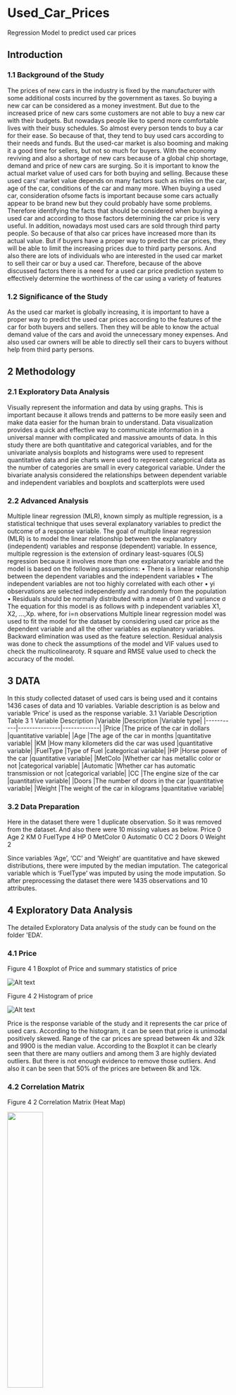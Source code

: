 # Used_Car_Prices
Regression Model to predict used car prices

## Introduction
### 1.1 Background of the Study

The prices of new cars in the industry is fixed by the manufacturer with some additional 
costs incurred by the government as taxes. So buying a new car can be considered as a money 
investment. But due to the increased price of new cars some customers are not able to buy a new 
car with their budgets. But nowadays people like to spend more comfortable lives with their busy 
schedules. So almost every person tends to buy a car for their ease. So because of that, they tend 
to buy used cars according to their needs and funds.
But the used-car market is also booming and making it a good time for sellers, but not so 
much for buyers. With the economy reviving and also a shortage of new cars because of a global 
chip shortage, demand and price of new cars are surging. So it is important to know the actual 
market value of used cars for both buying and selling. Because these used cars’ market value 
depends on many factors such as miles on the car, age of the car, conditions of the car and many 
more. When buying a used car, consideration ofsome facts is important because some cars actually 
appear to be brand new but they could probably have some problems. Therefore identifying the 
facts that should be considered when buying a used car and according to those factors determining 
the car price is very useful. In addition, nowadays most used cars are sold through third party 
people. So because of that also car prices have increased more than its actual value. But if buyers 
have a proper way to predict the car prices, they will be able to limit the increasing prices due to 
third party persons. And also there are lots of individuals who are interested in the used car market 
to sell their car or buy a used car. Therefore, because of the above discussed factors there is a need 
for a used car price prediction system to effectively determine the worthiness of the car using a 
variety of features

### 1.2	Significance of the Study

As the used car market is globally increasing, it is important to have a proper way to predict the used car prices according to the features of the car for both buyers and sellers. Then they will be able to know the actual demand value of the cars and avoid the unnecessary money expenses. And also used car owners will be able to directly sell their cars to buyers without help from third party persons.

## 2	Methodology

### 2.1	Exploratory Data Analysis

Visually represent the information and data by using graphs. This is important because it allows trends and patterns to be more easily seen and make data easier for the human brain to understand. Data visualization provides a quick and effective way to communicate information in a universal manner with complicated and massive amounts of data. In this study there are both quantitative and categorical variables, and for the univariate analysis boxplots and histograms were used to represent quantitative data and pie charts were used to represent categorical data as the number of categories are small in every categorical variable. Under the bivariate analysis considered the relationships between dependent variable and independent variables and boxplots and scatterplots were used

### 2.2	Advanced Analysis

Multiple linear regression (MLR), known simply as multiple regression, is a statistical technique that uses several explanatory variables to predict the outcome of a response variable. The goal of multiple linear regression (MLR) is to model the linear relationship between the explanatory (independent) variables and response (dependent) variable.
In essence, multiple regression is the extension of ordinary least-squares (OLS) regression because it involves more than one explanatory variable and the model is based on the following assumptions:
•	There is a linear relationship between the dependent variables and the independent variables
•	The independent variables are not too highly correlated with each other
•	yi observations are selected independently and randomly from the population
•	Residuals should be normally distributed with a mean of 0 and variance σ
The equation for this model is as follows with p independent variables X1, X2, …,Xp. 
        where, for i=n observations
Multiple linear regression model was used to fit the model for the dataset by considering used car price as the dependent variable and all the other variables as explanatory variables. Backward elimination was used as the feature selection. Residual analysis was done to check the assumptions of the model and VIF values used to check the multicolinearoty. R square and RMSE value used to check the accuracy of the model. 


## 3	DATA

In this study collected dataset of used cars is being used and it contains 1436 cases of data and 10 variables. Variable description is as below and variable ‘Price’ is used as the response variable.
3.1	Variable Description
Table 3 1 Variable Description
|Variable	|Description	|Variable type|
|-----------|---------------|-------------|
|Price	|The price of the car in dollars	|quantitative variable|
|Age	|The age of the car in months	|quantitative variable|
|KM	|How many kilometers did the car was used	|quantitative variable|
|FuelType	|Type of Fuel	|categorical variable|
|HP	|Horse power of the car	|quantitative variable|
|MetColo	|Whether car has metallic color or not	|categorical variable|
|Automatic	|Whether car has automatic transmission or not	|categorical variable|
|CC	|The engine size of the car	|quantitative variable|
|Doors	|The number of doors in the car	|quantitative variable|
|Weight	|The weight of the car in kilograms	|quantitative variable|
	
### 3.2	Data Preparation

Here in the dataset there were 1 duplicate observation. So it was removed from the dataset. And also there were 10 missing values as below. 
Price        0
Age          2
KM           0
FuelType     4
HP           0
MetColor     0
Automatic    0
CC           2
Doors        0
Weight       2

Since variables ‘Age’, ‘CC’ and ‘Weight’ are quantitative and have skewed distributions, there were imputed by the median imputation. The categorical variable which is ‘FuelType’ was imputed by using the mode imputation. So after preprocessing the dataset there were 1435 observations and 10 attributes.

## 4 Exploratory Data Analysis
The detailed Exploratory Data analysis of the study can be found on the folder 'EDA'.

### 4.1	Price
  
Figure 4 1 Boxplot of Price and summary statistics of price

![Alt text](https://github.com/Sehaniw0802/Used_Car_Prices/blob/main/Images/Bixplot_Price.png)

Figure 4 2 Histogram of price

![Alt text](https://github.com/Sehaniw0802/Used_Car_Prices/blob/main/Images/Picture1.png)

Price is the response variable of the study and it represents the car price of used cars. According to the histogram, it can be seen that price is unimodal positively skewed. Range of the car prices are spread between 4k and 32k and 9900 is the median value. According to the Boxplot it can be clearly seen that there are many outliers and among them 3 are highly deviated outliers. But there is not enough evidence to remove those outliers. And also it can be seen that 50% of the prices are between 8k and 12k.

### 4.2 Correlation Matrix
 
Figure 4 2 Correlation Matrix (Heat Map)

<img src="https://github.com/Sehaniw0802/Used_Car_Prices/assets/66731646/034c81a2-c6a5-4ef7-bd8d-0343ecd926de" width="40%" height="40%">

By considering the correlation matrix, relationships among quantitative variables can be clearly seen. Pearson correlations among them have been calculated. According to this also it can be observed that variables Age has a strong relationship and KM and weight has moderately strong relationships with the Price. Doors and CC have weak positive relationships with Price and there is a moderately strong relationship between CC and Weight according to the correlation matrix. 
Correlations between Price and categorical variables “Automatic” and “MetColor” were calculated by using the Point- biserial Correlation and there were respectively 0.0339 and 0.1076 correlations. Thus there are weak positive relationships between Price and the Automatic and, Price and the metColor. 

## 5	Advanced Analysis

To predict the Price of used cars Multiple Linear Regression Model is used. Variable “Price” is considered as the response variable and all the other variables are considered as independent variables. Among them “MetColor”, “Automatic” and “FuelType” were categorical variables and dummy variables were created for them. For the variable “FuelType” category “CNG” was considered as the base level and  for variables “Automatic” and “Metcolor”, categories “Not Automatic” and “Not Metallic Color” were used as base levels respectively. 

An important part of predictive modelling is the careful partitioning of available data. When separating the data set into a training set and test set, 80% of the data used for training and 20% of the data is used for testing. 

Table 5 1 Data Sets
|Name of the dataset	|Number of Observations|
|-----------------------|----------------------|
|Train set	|1148|
|Test set	|287|

After the model has been processed by using the training set, the model is tested by making predictions against the test set. 

### 5.1	Model 1 

 fit the model for the train set, backward elimination was used as the feature selection method by considering the 0.05 as the significant level. Then following variables were obtained. 
'Age', 'KM', 'HP', 'Auto_Automatic', 'CC', 'Weight', 'FT_CNG', 'FT_Diesel'

Then the model was fitted using the above selected variables as independent variables and the variable “Price” as the dependent variable. 

Table 5 2 Regression Results Model 1
 
![Alt text](https://github.com/Sehaniw0802/Used_Car_Prices/blob/main/Images/RegressionResultsModel1.png)

![Alt text](https://github.com/Sehaniw0802/Used_Car_Prices/blob/main/Images/Regression%20Results%20Model1.1.png)


Model was fitted with a high R square value (0.879). Thus 87.9% of the variability of response variable is explained by the model. And the overall model also significant at 5% level with 0.00 F- statistic. When considering the significance of variables all the variables are significant at the 5% level as all the p values are less than 0.05. 

pp plot Model 1

<img src="https://github.com/Sehaniw0802/Used_Car_Prices/assets/66731646/da1c7ad4-efd8-4705-bb23-31726aee341f" width="40%" height="40%"> <img src="https://github.com/Sehaniw0802/Used_Car_Prices/assets/66731646/3c7e57c1-b413-4098-9baa-0bb0a65f2cc9" width="40%" height="40%">

Standerdised residuals vs fitted value model 1

When considering the model assumptions it can be seen that residuals are normally distributed (figure 5-1) according to the normal probability plot. But when considering the standardized residuals vs. fitted values (Figure 5-2), it can be seen that residuals are not randomly distributed and there is a curve shape. Thus the model is not adequate. And also there are few points which can be identified as outliers since they lie beyond the -2 and +2 levels. 
					 
<img src="https://github.com/Sehaniw0802/Used_Car_Prices/assets/66731646/d7235ef4-f253-4988-ba6c-3b1f65709f43" width="30%" height="30%"> 

VIF value model 1

When considering the VIF values. It can be seen that there are 3 variables called “HP”, “CC” and “FT_Diesel” which have VIF values greater than 5. Therefore it can be said that there is multicolinearity between the independent variables. 

So because of the model assumption errors and the existence of the multicollinearity, to predict the used car prices in a more accurate way modifications for the obtained model is needed.

### 5.2	Model 2

Due to the skewness of the response variable and with need of model modifications, the response variable is transformed into log transformation and refits the model for the train set using backward elimination with 5% level of significance and by using log_price as the dependent variable and all the other variables as independent variables. Then the following variables were obtained as independent variables of the model.

'Age', 'KM', 'HP', 'Auto_Automatic', 'Weight', 'FT_CNG'

As the variable “FT_CNG” is a dummy variable, consider the dummy variable “FT_Diesel” also as an independent variable and refit the model by using all the above variables as independent variables and the variable “log_price” as the dependent variable.

Table 5 4 Regression Results Model 2
  
 ![Alt text](https://github.com/Sehaniw0802/Used_Car_Prices/blob/main/Images/Regression%20Results%20Model2.png)

 ![Alt text](https://github.com/Sehaniw0802/Used_Car_Prices/blob/main/Images/Regression%20Results%20Model2.2.png)

According to the model results (Table 5-4), Model has a high R square value (0.857) Thus 85.7% of the variability is explained by the fitted model. And the overall model is significant at 5% level with 0.00 F-statistic value. Except for the dummy variable “FT_Diesel” all the other variables are significant at 5% level. 

pp plot Model 2

<img src="https://github.com/Sehaniw0802/Used_Car_Prices/assets/66731646/ef111dbc-ae5a-45b3-b4ad-a12b1e9a59b9" width="40%" height="40%">

<img src="https://github.com/Sehaniw0802/Used_Car_Prices/assets/66731646/6d31e17d-f704-45c1-a789-015b1c7f8c9b" width="40%" height="40%">

Standerdised residuals vs fitted value model 2
 
When considering the model assumptions, it can be seen that residuals are normally distributed according to the probability plot and it has a perfect normal distribution than the model 1 residuals. Plots of the standardized residuals vs. standardized predicted values graph are randomly scattered and the presented curve shape of the first model also has been removed. In both models outliers are present. Therefore, according to the results of residual analysis model 2 is better than model 1.

     Table 5 5 VIF values of model 2
 
<img src="https://github.com/Sehaniw0802/Used_Car_Prices/assets/66731646/feb9f8df-7526-4ef3-b27d-f297e8fd48b7" width="30%" height="30%">

When considering the VIF values, all the variables VIF values are less than 5 for all variables. Thus multicollinearity does not exist in the second model. Therefore when shifting from model 1 to model 2, problems that occurred due to multicollinearity have been removed.

### 5.3	Comparison Between two models

Table 5 6 Model summaries

|Model	|Dependent Variable	|Adj. R Square value	|No. of variables	|Multicolinearity|
|-------|-------------------|-----------------------|-------------------|----------------|
|Model 1 	|Price	|0.879	|8	|Exist |
|Model 2	|Log_price	|0.857	|7	|Doesn’t exist|

When comparing the above 2 derived models, Model 1 has a higher adjusted R square value than the model 2. But both the adjusted R square values are high. When considering the no. of observations of two models, Model 1 has 7 variables and Model 2 has 8 variables. Thus model 2 is simpler than model 1. 

Table 5 7 Correlation between Price and quantitative variables

![Alt text](https://github.com/Sehaniw0802/Used_Car_Prices/blob/main/Images/Correlations%20comparison.png)

When looking at the model variables Model 1 consists variable “CC” other than the model 2 variables. So investigation of the relationship between the variable “CC” and the dependent variable “Price” is important. The correlation between variable “Price” and the “CC” is 0.18125. So there is a weak positive relationship. Thus according to this data set, variable “CC” which is engine capacity does not make a huge impact on the car price. So not containing the variable “CC” by model 2 will not make a huge impact on the price of the cars. 

When considering two models’ assumptions both models’ residuals are normally distributed. But model 2 residuals have a perfect normal distribution than model 1. As model 1 standardized residuals vs. standardized fitted value plot shows curve pattern model 1 is not adequate while model 2 plots are randomly scattered. Thus model assumptions are satisfied by model 2 rather than model 1.
When considering the VIF values also, model 1 there exist multicollinearity and in model 2 multicollinearity does not exist as all VIF values are less than 5. 
So by considering all these things model 2 can be considered as the best fitted model for the prediction of used car prices compared to model 1. 
The calculated RMSE value by using the test set for the model 2 is 0.136. So as there is a very small RMSE value, it can be also said that model 2 is appropriate. 
As in model 2 coefficient of variable “KM” is very small, divide the variable by 1000 and re-fit the model by using backward elimination. Then the same results were obtained as model 2. Same residuals plots and VIF values obtained. Only change was the variable “KM” coefficient multiplied by 1000. 
So according to this dataset best fitted model to predict the used car price is,

log(price) = 8.587 – 0.0105(Age) – 0.0017(KM) + 0.0025(HP) + 0.0393(Auto_Automatic) +                   0.0010(Weight) – 0.0741(FT_CNG) + 0.0120(FT_Diesel)

Here values for variable “KM” should substitute as km per 1000 and, after computing the value for response variable “log_price” by substituting the values for independent variables, to get the used car price antilog of variable “log_price” must be calculated.        





